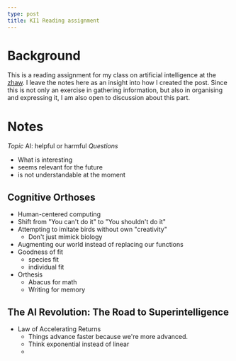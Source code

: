 ```yaml
---
type: post
title: KI1 Reading assignment
---
```


# Background
This is a reading assignment for my class on artificial intelligence at
the [zhaw](https://www.zhaw.ch). I leave the notes here as an insight into how I created the post.
Since this is not only an exercise in gathering information, but also in
organising and expressing it, I am also open to discussion about this part.


# Notes 
*Topic*
AI: helpful or harmful
*Questions*
* What is interesting
* seems relevant for the future
* is not understandable at the moment

## Cognitive Orthoses
* Human-centered computing
* Shift from "You can't do it" to "You shouldn't do it"
* Attempting to imitate birds without own "creativity"
    * Don't just mimick biology
* Augmenting our world instead of replacing our functions
* Goodness of fit
    * species fit
    * individual fit
* Orthesis
    * Abacus for math
    * Writing for memory

## The AI Revolution: The Road to Superintelligence
* Law of Accelerating Returns
    * Things advance faster because we're more advanced.
    * Think exponential instead of linear
    * 
